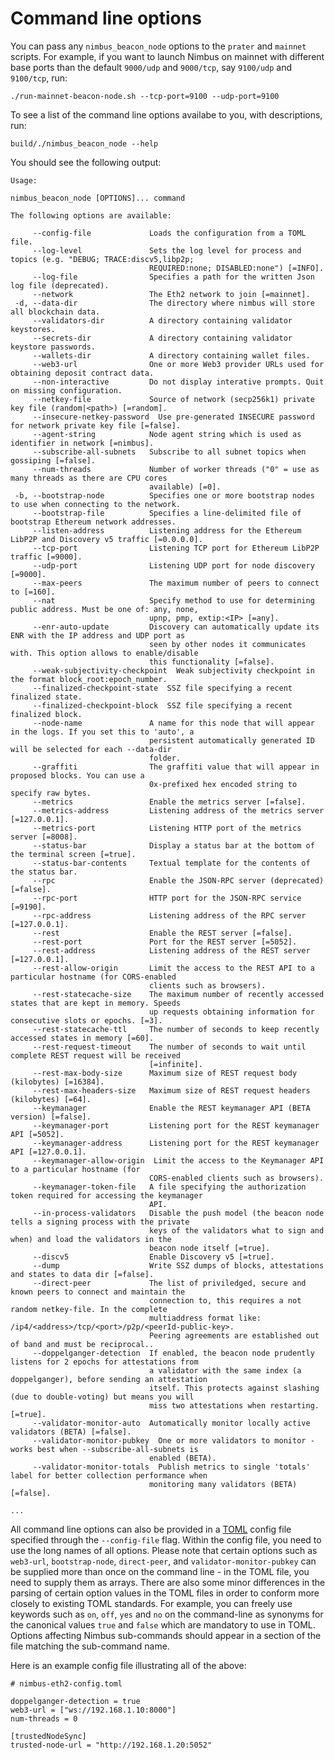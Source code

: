 # Command line options

You can pass any `nimbus_beacon_node` options to the `prater` and `mainnet` scripts. For example, if you want to launch Nimbus on mainnet with different base ports than the default `9000/udp` and `9000/tcp`, say `9100/udp` and `9100/tcp`, run:

```
./run-mainnet-beacon-node.sh --tcp-port=9100 --udp-port=9100
```

To see a list of the command line options availabe to you, with descriptions, run:

```
build/./nimbus_beacon_node --help
```

You should see the following output:

```
Usage:

nimbus_beacon_node [OPTIONS]... command

The following options are available:

     --config-file             Loads the configuration from a TOML file.
     --log-level               Sets the log level for process and topics (e.g. "DEBUG; TRACE:discv5,libp2p;
                               REQUIRED:none; DISABLED:none") [=INFO].
     --log-file                Specifies a path for the written Json log file (deprecated).
     --network                 The Eth2 network to join [=mainnet].
 -d, --data-dir                The directory where nimbus will store all blockchain data.
     --validators-dir          A directory containing validator keystores.
     --secrets-dir             A directory containing validator keystore passwords.
     --wallets-dir             A directory containing wallet files.
     --web3-url                One or more Web3 provider URLs used for obtaining deposit contract data.
     --non-interactive         Do not display interative prompts. Quit on missing configuration.
     --netkey-file             Source of network (secp256k1) private key file (random|<path>) [=random].
     --insecure-netkey-password  Use pre-generated INSECURE password for network private key file [=false].
     --agent-string            Node agent string which is used as identifier in network [=nimbus].
     --subscribe-all-subnets   Subscribe to all subnet topics when gossiping [=false].
     --num-threads             Number of worker threads ("0" = use as many threads as there are CPU cores
                               available) [=0].
 -b, --bootstrap-node          Specifies one or more bootstrap nodes to use when connecting to the network.
     --bootstrap-file          Specifies a line-delimited file of bootstrap Ethereum network addresses.
     --listen-address          Listening address for the Ethereum LibP2P and Discovery v5 traffic [=0.0.0.0].
     --tcp-port                Listening TCP port for Ethereum LibP2P traffic [=9000].
     --udp-port                Listening UDP port for node discovery [=9000].
     --max-peers               The maximum number of peers to connect to [=160].
     --nat                     Specify method to use for determining public address. Must be one of: any, none,
                               upnp, pmp, extip:<IP> [=any].
     --enr-auto-update         Discovery can automatically update its ENR with the IP address and UDP port as
                               seen by other nodes it communicates with. This option allows to enable/disable
                               this functionality [=false].
     --weak-subjectivity-checkpoint  Weak subjectivity checkpoint in the format block_root:epoch_number.
     --finalized-checkpoint-state  SSZ file specifying a recent finalized state.
     --finalized-checkpoint-block  SSZ file specifying a recent finalized block.
     --node-name               A name for this node that will appear in the logs. If you set this to 'auto', a
                               persistent automatically generated ID will be selected for each --data-dir
                               folder.
     --graffiti                The graffiti value that will appear in proposed blocks. You can use a
                               0x-prefixed hex encoded string to specify raw bytes.
     --metrics                 Enable the metrics server [=false].
     --metrics-address         Listening address of the metrics server [=127.0.0.1].
     --metrics-port            Listening HTTP port of the metrics server [=8008].
     --status-bar              Display a status bar at the bottom of the terminal screen [=true].
     --status-bar-contents     Textual template for the contents of the status bar.
     --rpc                     Enable the JSON-RPC server (deprecated) [=false].
     --rpc-port                HTTP port for the JSON-RPC service [=9190].
     --rpc-address             Listening address of the RPC server [=127.0.0.1].
     --rest                    Enable the REST server [=false].
     --rest-port               Port for the REST server [=5052].
     --rest-address            Listening address of the REST server [=127.0.0.1].
     --rest-allow-origin       Limit the access to the REST API to a particular hostname (for CORS-enabled
                               clients such as browsers).
     --rest-statecache-size    The maximum number of recently accessed states that are kept in memory. Speeds
                               up requests obtaining information for consecutive slots or epochs. [=3].
     --rest-statecache-ttl     The number of seconds to keep recently accessed states in memory [=60].
     --rest-request-timeout    The number of seconds to wait until complete REST request will be received
                               [=infinite].
     --rest-max-body-size      Maximum size of REST request body (kilobytes) [=16384].
     --rest-max-headers-size   Maximum size of REST request headers (kilobytes) [=64].
     --keymanager              Enable the REST keymanager API (BETA version) [=false].
     --keymanager-port         Listening port for the REST keymanager API [=5052].
     --keymanager-address      Listening port for the REST keymanager API [=127.0.0.1].
     --keymanager-allow-origin  Limit the access to the Keymanager API to a particular hostname (for
                               CORS-enabled clients such as browsers).
     --keymanager-token-file   A file specifying the authorization token required for accessing the keymanager
                               API.
     --in-process-validators   Disable the push model (the beacon node tells a signing process with the private
                               keys of the validators what to sign and when) and load the validators in the
                               beacon node itself [=true].
     --discv5                  Enable Discovery v5 [=true].
     --dump                    Write SSZ dumps of blocks, attestations and states to data dir [=false].
     --direct-peer             The list of priviledged, secure and known peers to connect and maintain the
                               connection to, this requires a not random netkey-file. In the complete
                               multiaddress format like: /ip4/<address>/tcp/<port>/p2p/<peerId-public-key>.
                               Peering agreements are established out of band and must be reciprocal..
     --doppelganger-detection  If enabled, the beacon node prudently listens for 2 epochs for attestations from
                               a validator with the same index (a doppelganger), before sending an attestation
                               itself. This protects against slashing (due to double-voting) but means you will
                               miss two attestations when restarting. [=true].
     --validator-monitor-auto  Automatically monitor locally active validators (BETA) [=false].
     --validator-monitor-pubkey  One or more validators to monitor - works best when --subscribe-all-subnets is
                               enabled (BETA).
     --validator-monitor-totals  Publish metrics to single 'totals' label for better collection performance when
                               monitoring many validators (BETA) [=false].

...
```

All command line options can also be provided in a [TOML](https://toml.io/en/)
config file specified through the `--config-file` flag. Within the config file,
you need to use the long names of all options. Please note that certain options
such as `web3-url`, `bootstrap-node`, `direct-peer`, and `validator-monitor-pubkey`
can be supplied more than once on the command line - in the TOML file, you need
to supply them as arrays. There are also some minor differences in the parsing
of certain option values in the TOML files in order to conform more closely to
existing TOML standards. For example, you can freely use keywords such as `on`,
`off`, `yes` and `no` on the command-line as synonyms for the canonical values
`true` and `false` which are mandatory to use in TOML. Options affecting Nimbus
sub-commands should appear in a section of the file matching the sub-command name.

Here is an example config file illustrating all of the above:

```
# nimbus-eth2-config.toml

doppelganger-detection = true
web3-url = ["ws://192.168.1.10:8000"]
num-threads = 0

[trustedNodeSync]
trusted-node-url = "http://192.168.1.20:5052"
```

